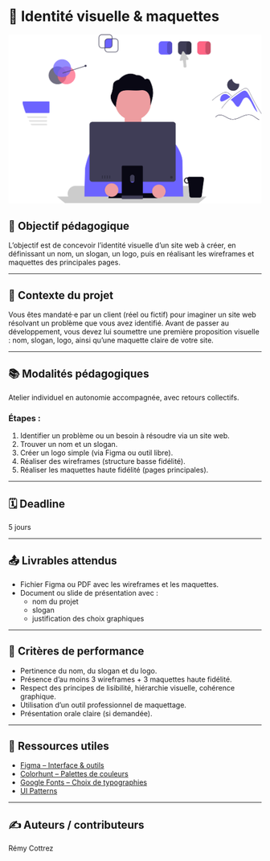 # 🧾 Identité visuelle & maquettes

<img src="./img/designer.svg" alt="designer">

## 🎯 Objectif pédagogique

L’objectif est de concevoir l’identité visuelle d’un site web à créer, en définissant un nom, un slogan, un logo, puis en réalisant les wireframes et maquettes des principales pages.

---

## 🧭 Contexte du projet

Vous êtes mandaté·e par un client (réel ou fictif) pour imaginer un site web résolvant un problème que vous avez identifié. Avant de passer au développement, vous devez lui soumettre une première proposition visuelle : nom, slogan, logo, ainsi qu’une maquette claire de votre site.

---

## 📚 Modalités pédagogiques

Atelier individuel en autonomie accompagnée, avec retours collectifs.

### Étapes :

1. Identifier un problème ou un besoin à résoudre via un site web.
2. Trouver un nom et un slogan.
3. Créer un logo simple (via Figma ou outil libre).
4. Réaliser des wireframes (structure basse fidélité).
5. Réaliser les maquettes haute fidélité (pages principales).

---

## 🗓 Deadline

5 jours

---

## 📤 Livrables attendus

* Fichier Figma ou PDF avec les wireframes et les maquettes.
* Document ou slide de présentation avec :
  * nom du projet
  * slogan
  * justification des choix graphiques

---

## 📏 Critères de performance

* Pertinence du nom, du slogan et du logo.
* Présence d’au moins 3 wireframes + 3 maquettes haute fidélité.
* Respect des principes de lisibilité, hiérarchie visuelle, cohérence graphique.
* Utilisation d’un outil professionnel de maquettage.
* Présentation orale claire (si demandée).

---

## 🔗 Ressources utiles

* [Figma – Interface & outils](https://www.figma.com)
* [Colorhunt – Palettes de couleurs](https://colorhunt.co)
* [Google Fonts – Choix de typographies](https://fonts.google.com)
* [UI Patterns](https://ui-patterns.com)

---

## ✍️ Auteurs / contributeurs

Rémy Cottrez
